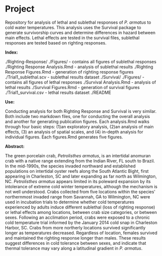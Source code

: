 # Project
Repository for analysis of lethal and sublethal responses of _P. armatus_ to cold water temperatures. This analysis uses the Survival package to generate survivorship curves and determine differences in hazard between main effects. Lethal effects are tested in the survival files, sublethal responses are tested based on righting responses.

**Index:**

./Righting-Response/
    ./Figures/ - contains all figures of sublethal responses
    ./Righting Response Analysis.Rmd - analysis of sublethal results
    ./Righting Response Figures.Rmd - generation of righting response figures
    ./Trial1_sublethal.scv - sublethal results dataset
./Survival/
    ./Figures/ - contains all figures of lethal responses
    ./Survival Analysis.Rmd - analysis of lethal results
    ./Survival Figures.Rmd - generation of survival figures
    ./Trial1_survival.csv - lethal results dataset
./README

**Use:**

Conducting analysis for both Righting Response and Survival is very similar.  Both include two markdown files, one for conducting the overall analysis and another for generating publication figures. Each analysis.Rmd walks through four basic steps: (1)an exploratory analysis, (2)an analysis of main effects, (3) an analysis of spatial scales, and (4) in-depth analysis for individual figures. Each figures.Rmd generates five figures. 

**Abstract:**

The green porcelain crab, _Petrolisthes armatus_, is an intertidal anomuran crab with a native
range extending from the Indian River, FL south to Brazil. In the mid-1990s, the species invaded
northward and established populations on intertidal oyster reefs along the South Atlantic Bight,
first appearing in Charleston, SC and later expanding as far north as Wilmington, NC.
_Petrolisthes armatus_ appears limited in its poleward expansion by its intolerance of extreme cold
winter temperatures, although the mechanism is not well understood. Crabs collected from five
locations within the species&#39; northernmost invaded range from Savannah, GA to Wilmington, NC
were used in incubation trials to determine whether cold temperatures experienced by adults
induce different sublethal (loss of righting response) or lethal effects among locations, between
crab size categories, or between sexes. Following an acclimation period, crabs were exposed to a
chronic cold temperature trial informed by the January 2014 cold snap in Charleston Harbor, SC.
Crabs from more northerly locations survived significantly longer as temperatures decreased.
Regardless of location, females survived and maintained the righting response longer than males.
These results suggest differences in cold tolerance between sexes, and indicate that thermal
tolerance may vary along a latitudinal gradient in _P. armatus_.
